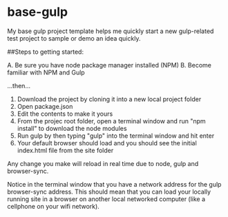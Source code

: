 # base-gulp
My base gulp project template helps me quickly start a new gulp-related test project to sample or demo an idea quickly.

##Steps to getting started:

A. Be sure you have node package manager installed (NPM)
B. Become familiar with NPM and Gulp

...then...

1. Download the project by cloning it into a new local project folder
2. Open package.json
3. Edit the contents to make it yours
4. From the projec root folder, open a terminal window and run "npm install" to download the node modules
5. Run gulp by then typing "gulp" into the terminal window and hit enter
6. Your default browser should load and you should see the initial index.html file from the site folder

Any change you make will reload in real time due to node, gulp and browser-sync.

Notice in the terminal window that you have a network address for the gulp browser-sync address. This should mean that you can load your locally running site in a browser on another local networked computer (like a cellphone on your wifi network).
